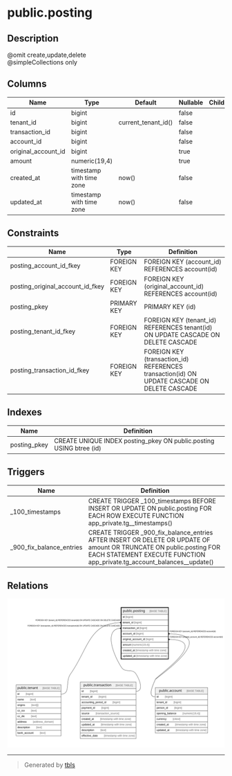 # public.posting

## Description

@omit create,update,delete  
@simpleCollections only

## Columns

| Name | Type | Default | Nullable | Children | Parents | Comment |
| ---- | ---- | ------- | -------- | -------- | ------- | ------- |
| id | bigint |  | false |  |  |  |
| tenant_id | bigint | current_tenant_id() | false |  | [public.tenant](public.tenant.md) |  |
| transaction_id | bigint |  | false |  | [public.transaction](public.transaction.md) |  |
| account_id | bigint |  | false |  | [public.account](public.account.md) |  |
| original_account_id | bigint |  | true |  | [public.account](public.account.md) |  |
| amount | numeric(19,4) |  | true |  |  |  |
| created_at | timestamp with time zone | now() | false |  |  |  |
| updated_at | timestamp with time zone | now() | false |  |  |  |

## Constraints

| Name | Type | Definition |
| ---- | ---- | ---------- |
| posting_account_id_fkey | FOREIGN KEY | FOREIGN KEY (account_id) REFERENCES account(id) |
| posting_original_account_id_fkey | FOREIGN KEY | FOREIGN KEY (original_account_id) REFERENCES account(id) |
| posting_pkey | PRIMARY KEY | PRIMARY KEY (id) |
| posting_tenant_id_fkey | FOREIGN KEY | FOREIGN KEY (tenant_id) REFERENCES tenant(id) ON UPDATE CASCADE ON DELETE CASCADE |
| posting_transaction_id_fkey | FOREIGN KEY | FOREIGN KEY (transaction_id) REFERENCES transaction(id) ON UPDATE CASCADE ON DELETE CASCADE |

## Indexes

| Name | Definition |
| ---- | ---------- |
| posting_pkey | CREATE UNIQUE INDEX posting_pkey ON public.posting USING btree (id) |

## Triggers

| Name | Definition |
| ---- | ---------- |
| _100_timestamps | CREATE TRIGGER _100_timestamps BEFORE INSERT OR UPDATE ON public.posting FOR EACH ROW EXECUTE FUNCTION app_private.tg__timestamps() |
| _900_fix_balance_entries | CREATE TRIGGER _900_fix_balance_entries AFTER INSERT OR DELETE OR UPDATE OF amount OR TRUNCATE ON public.posting FOR EACH STATEMENT EXECUTE FUNCTION app_private.tg_account_balances__update() |

## Relations

![er](public.posting.svg)

---

> Generated by [tbls](https://github.com/k1LoW/tbls)
